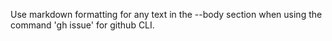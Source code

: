 Use markdown formatting for any text in the --body section  when using the command 'gh issue' for github CLI.